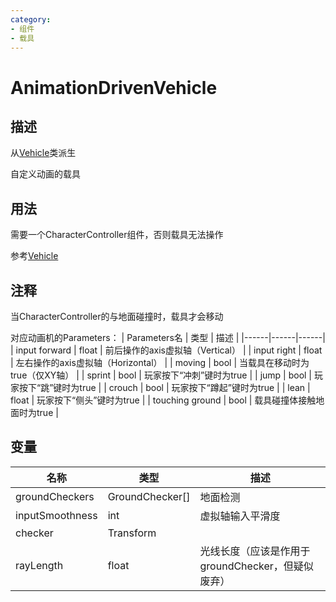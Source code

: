 ```yaml
---
category: 
- 组件
- 载具
---
```

# AnimationDrivenVehicle

## 描述
从[Vehicle](./Vehicle.md)类派生

自定义动画的载具
## 用法
需要一个CharacterController组件，否则载具无法操作

参考[Vehicle](./Vehicle.md)
## 注释
当CharacterController的与地面碰撞时，载具才会移动

对应动画机的Parameters：
| Parameters名 | 类型 | 描述 |
|------|------|------|
| input forward | float | 前后操作的axis虚拟轴（Vertical） |
| input right | float | 左右操作的axis虚拟轴（Horizontal） |
| moving | bool | 当载具在移动时为true（仅XY轴） |
| sprint | bool | 玩家按下“冲刺”键时为true |
| jump | bool | 玩家按下“跳”键时为true |
| crouch | bool | 玩家按下“蹲起”键时为true |
| lean | float | 玩家按下“侧头”键时为true |
| touching ground | bool | 载具碰撞体接触地面时为true |

## 变量
| 名称 | 类型 | 描述 |
| ----------- | ----------- | ----------- |
| groundCheckers | GroundChecker[] | 地面检测 |
| inputSmoothness | int | 虚拟轴输入平滑度 |
| checker | Transform |  |
| rayLength | float  | 光线长度（应该是作用于groundChecker，但疑似废弃） |

